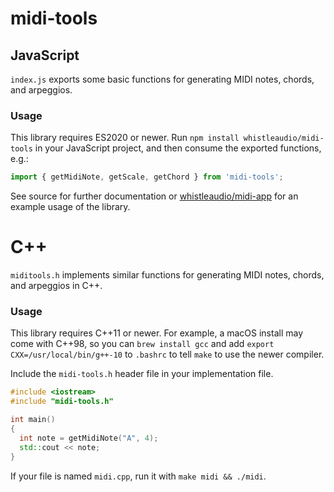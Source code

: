 # midi-tools

## JavaScript

`index.js` exports some basic functions for generating MIDI notes, chords, and arpeggios.

### Usage

This library requires ES2020 or newer. Run `npm install whistleaudio/midi-tools` in your JavaScript project, and then consume the exported functions, e.g.:

```js
import { getMidiNote, getScale, getChord } from 'midi-tools';
```

See source for further documentation or [whistleaudio/midi-app](https://github.com/whistleaudio/midi-app) for an example usage of the library.

# C++

`miditools.h` implements similar functions for generating MIDI notes, chords, and arpeggios in C++.

### Usage

This library requires C++11 or newer. For example, a macOS install may come with C++98, so you can `brew install gcc` and add `export CXX=/usr/local/bin/g++-10` to `.bashrc` to tell `make` to use the newer compiler.

Include the `midi-tools.h` header file in your implementation file.

```cpp
#include <iostream>
#include "midi-tools.h"

int main()
{
  int note = getMidiNote("A", 4);
  std::cout << note;
}
```

If your file is named `midi.cpp`, run it with `make midi && ./midi`.
